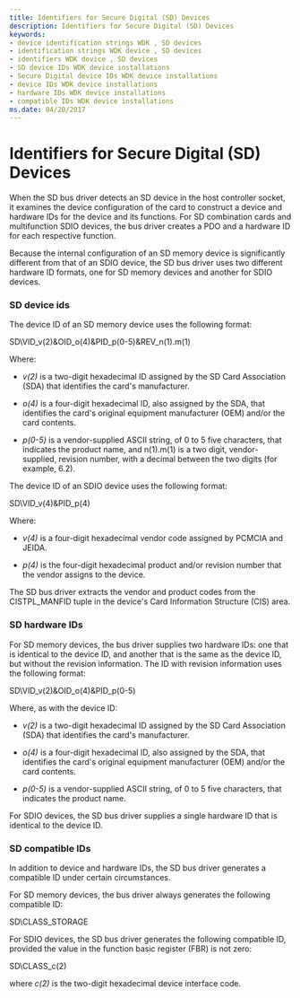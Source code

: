 ```yaml
---
title: Identifiers for Secure Digital (SD) Devices
description: Identifiers for Secure Digital (SD) Devices
keywords:
- device identification strings WDK , SD devices
- identification strings WDK device , SD devices
- identifiers WDK device , SD devices
- SD device IDs WDK device installations
- Secure Digital device IDs WDK device installations
- device IDs WDK device installations
- hardware IDs WDK device installations
- compatible IDs WDK device installations
ms.date: 04/20/2017
---
```


# Identifiers for Secure Digital (SD) Devices


When the SD bus driver detects an SD device in the host controller socket, it examines the device configuration of the card to construct a device and hardware IDs for the device and its functions. For SD combination cards and multifunction SDIO devices, the bus driver creates a PDO and a hardware ID for each respective function.

Because the internal configuration of an SD memory device is significantly different from that of an SDIO device, the SD bus driver uses two different hardware ID formats, one for SD memory devices and another for SDIO devices.

### <a href="" id="sd-device-ids"></a> SD device ids

The device ID of an SD memory device uses the following format:

SD\\VID_v(2)&OID_o(4)&PID_p(0-5)&REV_n(1).m(1)

Where:

-   *v(2)* is a two-digit hexadecimal ID assigned by the SD Card Association (SDA) that identifies the card's manufacturer.

-   *o(4)* is a four-digit hexadecimal ID, also assigned by the SDA, that identifies the card's original equipment manufacturer (OEM) and/or the card contents.

-   *p(0-5)* is a vendor-supplied ASCII string, of 0 to 5 five characters, that indicates the product name, and n(1).m(1) is a two digit, vendor-supplied, revision number, with a decimal between the two digits (for example, 6.2).

The device ID of an SDIO device uses the following format:

SD\\VID_v(4)&PID_p(4)

Where:

-   *v(4)* is a four-digit hexadecimal vendor code assigned by PCMCIA and JEIDA.

-   *p(4)* is the four-digit hexadecimal product and/or revision number that the vendor assigns to the device.

The SD bus driver extracts the vendor and product codes from the CISTPL_MANFID tuple in the device's Card Information Structure (CIS) area.

### <a href="" id="sd-hardware-ids"></a> SD hardware IDs

For SD memory devices, the bus driver supplies two hardware IDs: one that is identical to the device ID, and another that is the same as the device ID, but without the revision information. The ID with revision information uses the following format:

SD\\VID_v(2)&OID_o(4)&PID_p(0-5)

Where, as with the device ID:

-   *v(2)* is a two-digit hexadecimal ID assigned by the SD Card Association (SDA) that identifies the card's manufacturer.

-   *o(4)* is a four-digit hexadecimal ID, also assigned by the SDA, that identifies the card's original equipment manufacturer (OEM) and/or the card contents.

-   *p(0-5)* is a vendor-supplied ASCII string, of 0 to 5 five characters, that indicates the product name.

For SDIO devices, the SD bus driver supplies a single hardware ID that is identical to the device ID.

### <a href="" id="sd-compatible-ids"></a> SD compatible IDs

In addition to device and hardware IDs, the SD bus driver generates a compatible ID under certain circumstances.

For SD memory devices, the bus driver always generates the following compatible ID:

SD\\CLASS_STORAGE

For SDIO devices, the SD bus driver generates the following compatible ID, provided the value in the function basic register (FBR) is not zero:

SD\\CLASS_c(2)

where *c(2)* is the two-digit hexadecimal device interface code.

 

 





